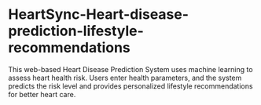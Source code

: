 # HeartSync-Heart-disease-prediction-lifestyle-recommendations
This web-based Heart Disease Prediction System uses machine learning to assess heart health risk. Users enter health parameters, and the system predicts the risk level and provides personalized lifestyle recommendations for better heart care.
